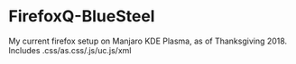 # FirefoxQ-BlueSteel
My current firefox setup on Manjaro KDE Plasma, as of Thanksgiving 2018. Includes .css/as.css/.js/uc.js/xml
